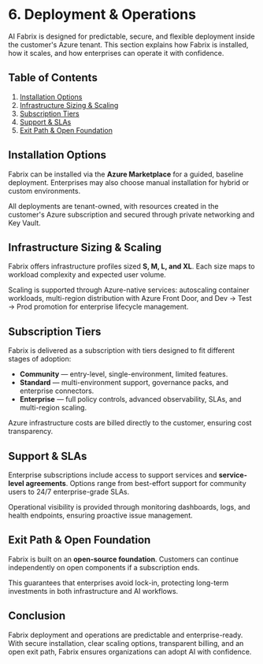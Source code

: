 # 6. Deployment & Operations

AI Fabrix is designed for predictable, secure, and flexible deployment inside the customer's Azure tenant. This section explains how Fabrix is installed, how it scales, and how enterprises can operate it with confidence.

## Table of Contents

1. [Installation Options](installation-options.md)
2. [Infrastructure Sizing & Scaling](infrastructure-sizing-scaling.md)
3. [Subscription Tiers](subscription-tiers.md)
4. [Support & SLAs](support-slas.md)
5. [Exit Path & Open Foundation](exit-path-open-foundation.md)

## Installation Options

Fabrix can be installed via the **Azure Marketplace** for a guided, baseline deployment. Enterprises may also choose manual installation for hybrid or custom environments.

All deployments are tenant-owned, with resources created in the customer's Azure subscription and secured through private networking and Key Vault.

## Infrastructure Sizing & Scaling

Fabrix offers infrastructure profiles sized **S, M, L, and XL**. Each size maps to workload complexity and expected user volume.

Scaling is supported through Azure-native services: autoscaling container workloads, multi-region distribution with Azure Front Door, and Dev → Test → Prod promotion for enterprise lifecycle management.

## Subscription Tiers

Fabrix is delivered as a subscription with tiers designed to fit different stages of adoption:

- **Community** — entry-level, single-environment, limited features.
- **Standard** — multi-environment support, governance packs, and enterprise connectors.
- **Enterprise** — full policy controls, advanced observability, SLAs, and multi-region scaling.

Azure infrastructure costs are billed directly to the customer, ensuring cost transparency.

## Support & SLAs

Enterprise subscriptions include access to support services and **service-level agreements**. Options range from best-effort support for community users to 24/7 enterprise-grade SLAs.

Operational visibility is provided through monitoring dashboards, logs, and health endpoints, ensuring proactive issue management.

## Exit Path & Open Foundation

Fabrix is built on an **open-source foundation**. Customers can continue independently on open components if a subscription ends.

This guarantees that enterprises avoid lock-in, protecting long-term investments in both infrastructure and AI workflows.

## Conclusion

Fabrix deployment and operations are predictable and enterprise-ready. With secure installation, clear scaling options, transparent billing, and an open exit path, Fabrix ensures organizations can adopt AI with confidence.
